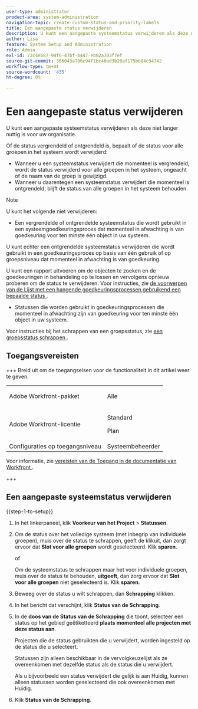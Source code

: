 ```yaml
---
user-type: administrator
product-area: system-administration
navigation-topic: create-custom-status-and-priority-labels
title: Een aangepaste status verwijderen
description: U kunt een aangepaste systeemstatus verwijderen als deze niet langer nuttig is voor uw organisatie.
author: Lisa
feature: System Setup and Administration
role: Admin
exl-id: 73c4eb87-94f6-47bf-b447-eb02a703f7ef
source-git-commit: 366043a786c94f1bc40ad3b20af175bb84c94742
workflow-type: tm+mt
source-wordcount: '435'
ht-degree: 0%

---
```


# Een aangepaste status verwijderen

U kunt een aangepaste systeemstatus verwijderen als deze niet langer nuttig is voor uw organisatie.

Of de status vergrendeld of ontgrendeld is, bepaalt of de status voor alle groepen in het systeem wordt verwijderd:

* Wanneer u een systeemstatus verwijdert die momenteel is vergrendeld, wordt de status verwijderd voor alle groepen in het systeem, ongeacht of de naam van de groep is gewijzigd.
* Wanneer u daarentegen een systeemstatus verwijdert die momenteel is ontgrendeld, blijft de status van alle groepen in het systeem behouden.


>[!NOTE]
>
>U kunt het volgende niet verwijderen:
>
>* Een vergrendelde of ontgrendelde systeemstatus die wordt gebruikt in een systeemgoedkeuringsproces dat momenteel in afwachting is van goedkeuring voor ten minste één object in uw systeem.
>
>  U kunt echter een ontgrendelde systeemstatus verwijderen die wordt gebruikt in een goedkeuringsproces op basis van één gebruik of op groepsniveau dat momenteel in afwachting is van goedkeuring.
>
>  U kunt een rapport uitvoeren om de objecten te zoeken en de goedkeuringen in behandeling op te lossen en vervolgens opnieuw proberen om de status te verwijderen. Voor instructies, zie [&#x200B; de voorwerpen van de Lijst met een hangende goedkeuringsprocessen gebruikend een bepaalde status &#x200B;](../../../administration-and-setup/customize-workfront/creating-custom-status-and-priority-labels/list-objects-pending-approval-certain-status.md).
>
>* Statussen die worden gebruikt in goedkeuringsprocessen die momenteel in afwachting zijn van goedkeuring voor ten minste één object in uw systeem.

Voor instructies bij het schrappen van een groepsstatus, zie [&#x200B; een groepsstatus schrappen &#x200B;](../../../administration-and-setup/manage-groups/manage-group-statuses/delete-a-group-status.md).

## Toegangsvereisten

+++ Breid uit om de toegangseisen voor de functionaliteit in dit artikel weer te geven.

<table style="table-layout:auto"> 
 <col> 
 <col> 
 <tbody> 
  <tr> 
   <td>Adobe Workfront-pakket</td> 
   <td><p>Alle</p></td> 
  </tr> 
  <tr> 
   <td>Adobe Workfront-licentie</td> 
   <td><p>Standard</p>
       <p>Plan</p></td>
  </tr> 
  <tr> 
   <td>Configuraties op toegangsniveau</td> 
   <td>Systeembeheerder</td> 
  </tr> 
 </tbody> 
</table>

Voor informatie, zie [&#x200B; vereisten van de Toegang in de documentatie van Workfront &#x200B;](/help/quicksilver/administration-and-setup/add-users/access-levels-and-object-permissions/access-level-requirements-in-documentation.md).

+++

## Een aangepaste systeemstatus verwijderen

{{step-1-to-setup}}

1. In het linkerpaneel, klik **Voorkeur van het Project** > **Statussen**.

1. Om de status over het volledige systeem (met inbegrip van individuele groepen), muis over de status te schrappen, geeft de klik **&#x200B;**&#x200B;uit, dan zorgt ervoor dat **Slot voor alle groepen** wordt geselecteerd. Klik **sparen**.

   of

   Om de systeemstatus te schrappen maar het voor individuele groepen, muis over de status te behouden, **uitgeeft**, dan zorg ervoor dat **Slot voor alle groepen** niet geselecteerd is. Klik **sparen**.

1. Beweeg over de status u wilt schrappen, dan **Schrapping** klikken.
1. In het bericht dat verschijnt, klik **Status van de Schrapping**.
1. In de **doos van de Status van de Schrapping** die toont, selecteer een status op het gebied geëtiketteerd **plaats momenteel alle projecten met deze status aan**.

   Projecten die de status gebruikten die u verwijdert, worden ingesteld op de status die u selecteert.

   Statussen zijn alleen beschikbaar in de vervolgkeuzelijst als ze overeenkomen met dezelfde status als de status die u verwijdert.

   Als u bijvoorbeeld een status verwijdert die gelijk is aan Huidig, kunnen alleen statussen worden geselecteerd die ook overeenkomen met Huidig.

1. Klik **Status van de Schrapping**.
